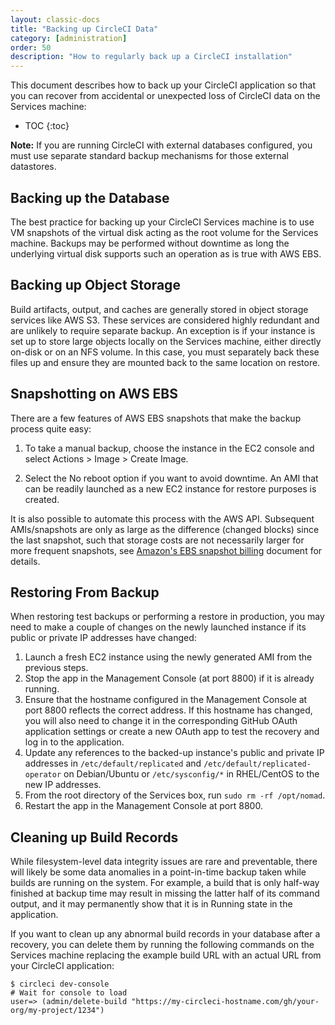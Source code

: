 ```yaml
---
layout: classic-docs
title: "Backing up CircleCI Data"
category: [administration]
order: 50
description: "How to regularly back up a CircleCI installation"
---
```


This document describes how to back up your CircleCI application so that you can recover from accidental or unexpected loss of CircleCI data on the Services machine:

* TOC 
{:toc}

**Note:** If you are running CircleCI with external databases configured, you must use separate standard backup mechanisms for those external datastores. 

## Backing up the Database

The best practice for backing up your CircleCI Services machine is to use VM snapshots of the virtual disk acting as the root volume for the Services machine. Backups may be performed without downtime as long the underlying virtual disk supports such an operation as is true with AWS EBS. 

## Backing up Object Storage

Build artifacts, output, and caches are generally stored in object storage services like AWS S3. These services are considered highly redundant and are unlikely to require separate backup. An exception is if your instance is set up to store large objects locally on the Services machine, either directly on-disk or on an NFS volume. In this case, you must separately back these files up and ensure they are mounted back to the same location on restore.

## Snapshotting on AWS EBS

There are a few features of AWS EBS snapshots that make the backup process quite easy:

1. To take a manual backup, choose the instance in the EC2 console and select Actions > Image > Create Image. 

2. Select the No reboot option if you want to avoid downtime. 
An AMI that can be readily launched as a new EC2 instance for restore purposes is created. 

It is also possible to automate this process with the AWS API.  Subsequent AMIs/snapshots are only as large as the difference (changed blocks) since the last snapshot, such that storage costs are not necessarily larger for more frequent snapshots, see [Amazon's EBS snapshot billing](https://aws.amazon.com/premiumsupport/knowledge-center/ebs-snapshot-billing/) document for details.

## Restoring From Backup

When restoring test backups or performing a restore in production, you may need to make a couple of changes on the newly launched instance if its public or private IP addresses have changed:

1. Launch a fresh EC2 instance using the newly generated AMI from the previous steps.
2. Stop the app in the Management Console (at port 8800) if it is already running.
2. Ensure that the hostname configured in the Management Console at port 8800 reflects the correct address. If this hostname has changed, you will also need to change it in the corresponding GitHub OAuth application settings or create a new OAuth app to test the recovery and log in to the application.
3. Update any references to the backed-up instance's public and private IP addresses in `/etc/default/replicated` and `/etc/default/replicated-operator` on Debian/Ubuntu or `/etc/sysconfig/*` in RHEL/CentOS to the new IP addresses.
4. From the root directory of the Services box, run `sudo rm -rf /opt/nomad`.
5. Restart the app in the Management Console at port 8800.

## Cleaning up Build Records

While filesystem-level data integrity issues are rare and preventable, there will likely be some data anomalies in a point-in-time backup taken while builds are running on the system. For example, a build that is only half-way finished at backup time may result in missing the latter half of its command output, and it may permanently show that it is in Running state in the application.

If you want to clean up any abnormal build records in your database after a recovery, you can delete them by running the following commands on the Services machine replacing the example build URL with an actual URL from your CircleCI application:

```
$ circleci dev-console
# Wait for console to load
user=> (admin/delete-build "https://my-circleci-hostname.com/gh/your-org/my-project/1234") 
```
